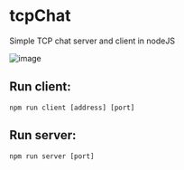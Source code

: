# tcpChat
Simple TCP chat server and client in nodeJS

![image](https://user-images.githubusercontent.com/74017165/230112920-45287f6c-da2c-4265-9d30-92eba47eb2df.png)


## Run client:
``` npm run client [address] [port] ```
## Run server:
``` npm run server [port] ```
